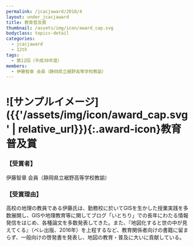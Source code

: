 ```yaml
---
permalink: /jcacjaward/2018/4
layout: under_jcacjaward
title: 教育普及賞
thumbnail: /assets/img/icon/award_cap.svg
bodyclass: topics-detail
categories:
  - jcacjaward
  - 12th
tags:
  - 第12回（平成30年度）
members:
  - 伊藤智章 会員（静岡県立裾野高等学校教諭）
---
```


# ![サンプルイメージ]({{'/assets/img/icon/award_cap.svg' | relative_url}}){:.award-icon}教育普及賞

### 【受賞者】

伊藤智章 会員（静岡県立裾野高等学校教諭）

### 【受賞理由】

高校の地理の教員である伊藤氏は、勤務校に於いてGISを生かした授業実践を多数展開し、GISや地理教育等に関してブログ「いとちり」での長年にわたる情報発信をはじめ、各種論文を多数発表してきた。また、『地図化すると世の中が見えてくる』（ベレ出版、2016年）を上程するなど、教育関係者向けの書籍に留まらず、一般向けの啓発書を発表し、地図の教育・普及に大いに貢献している。
